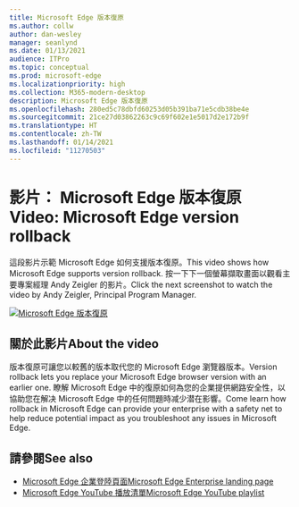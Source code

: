 ```yaml
---
title: Microsoft Edge 版本復原
ms.author: collw
author: dan-wesley
manager: seanlynd
ms.date: 01/13/2021
audience: ITPro
ms.topic: conceptual
ms.prod: microsoft-edge
ms.localizationpriority: high
ms.collection: M365-modern-desktop
description: Microsoft Edge 版本復原
ms.openlocfilehash: 280ed5c78dbfd60253d05b391ba71e5cdb38be4e
ms.sourcegitcommit: 21ce27d03862263c9c69f602e1e5017d2e172b9f
ms.translationtype: HT
ms.contentlocale: zh-TW
ms.lasthandoff: 01/14/2021
ms.locfileid: "11270503"
---
```

# <span data-ttu-id="66192-103">影片： Microsoft Edge 版本復原</span><span class="sxs-lookup"><span data-stu-id="66192-103">Video: Microsoft Edge version rollback</span></span>

<span data-ttu-id="66192-104">這段影片示範 Microsoft Edge 如何支援版本復原。</span><span class="sxs-lookup"><span data-stu-id="66192-104">This video shows how Microsoft Edge supports version rollback.</span></span> <span data-ttu-id="66192-105">按一下下一個螢幕擷取畫面以觀看主要專案經理 Andy Zeigler 的影片。</span><span class="sxs-lookup"><span data-stu-id="66192-105">Click the next screenshot to watch the video by Andy Zeigler, Principal Program Manager.</span></span>

[![Microsoft Edge 版本復原](media/microsoft-edge-video-version-rollback/0.png)](http://www.youtube.com/watch?v=pXhXHvKUa_c "Microsoft Edge version rollback")

## <span data-ttu-id="66192-107">關於此影片</span><span class="sxs-lookup"><span data-stu-id="66192-107">About the video</span></span>

<span data-ttu-id="66192-108">版本復原可讓您以較舊的版本取代您的 Microsoft Edge 瀏覽器版本。</span><span class="sxs-lookup"><span data-stu-id="66192-108">Version rollback lets you replace your Microsoft Edge browser version with an earlier one.</span></span> <span data-ttu-id="66192-109">瞭解 Microsoft Edge 中的復原如何為您的企業提供網路安全性，以協助您在解决 Microsoft Edge 中的任何問題時减少潜在影響。</span><span class="sxs-lookup"><span data-stu-id="66192-109">Come learn how rollback in Microsoft Edge can provide your enterprise with a safety net to help reduce potential impact as you troubleshoot any issues in Microsoft Edge.</span></span>

## <span data-ttu-id="66192-110">請參閱</span><span class="sxs-lookup"><span data-stu-id="66192-110">See also</span></span>

- [<span data-ttu-id="66192-111">Microsoft Edge 企業登陸頁面</span><span class="sxs-lookup"><span data-stu-id="66192-111">Microsoft Edge Enterprise landing page</span></span>](https://aka.ms/EdgeEnterprise)
- [<span data-ttu-id="66192-112">Microsoft Edge YouTube 播放清單</span><span class="sxs-lookup"><span data-stu-id="66192-112">Microsoft Edge YouTube playlist</span></span>](https://www.youtube.com/playlist?list=PLXtHYVsvn_b-uXh1tMeYpT-0iD8tD3tFy)
